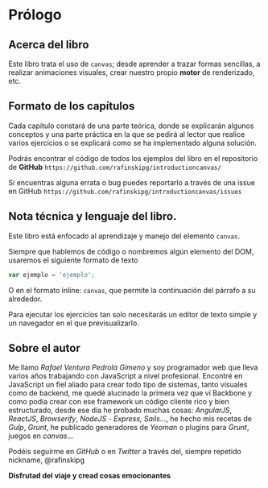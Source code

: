 # Prólogo

## Acerca del libro

Este libro trata el uso de `canvas`; desde aprender a trazar formas sencillas, a realizar animaciones visuales, crear nuestro propio __motor__ de renderizado, etc.

## Formato de los capítulos

Cada capítulo constará de una parte teórica, donde se explicarán algunos conceptos y una parte práctica en la que se pedirá al lector que realice varios ejercicios o se explicará como se ha implementado alguna solución.

Podrás encontrar el código de todos los ejemplos del libro en el repositorio de __GitHub__ `https://github.com/rafinskipg/introductioncanvas/` 

Si encuentras alguna errata o bug puedes reportarlo a través de una issue en GitHub `https://github.com/rafinskipg/introductioncanvas/issues` 


## Nota técnica y lenguaje del libro.

Este libro está enfocado al aprendizaje y manejo del elemento `canvas`.

Siempre que hablemos de código o nombremos algún elemento del DOM, usaremos el siguiente formato de texto

```javascript
var ejemplo = 'ejemplo';
```

O en el formato inline: `canvas`, que permite la continuación del párrafo a su alrededor.

Para ejecutar los ejercicios tan solo necesitarás un editor de texto simple y un navegador en el que previsualizarlo.


## Sobre el autor

Me llamo *Rafael Ventura Pedrola Gimeno* y soy programador web que lleva varios años trabajando con JavaScript a nivel profesional.
Encontré en JavaScript un fiel aliado para crear todo tipo de sistemas, tanto visuales como de backend, me quedé alucinado la primera vez que ví Backbone y como podía crear con ese framework un código cliente rico y bien estructurado, desde ese día he probado muchas cosas: *AngularJS*, *ReactJS*, *Browserify*, *NodeJS* - *Express, Sails...*, he hecho mis recetas de *Gulp*, *Grunt*, he publicado generadores de *Yeoman* o plugins para *Grunt*, juegos en *canvas*...

Podéis seguirme en *GitHub* o en *Twitter* a través del, siempre repetido nickname, @rafinskipg 

__Disfrutad del viaje y cread cosas emocionantes__
